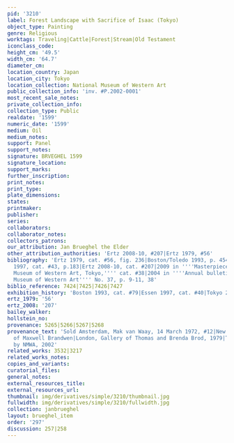 ```yaml
---
pid: '3210'
label: Forest Landscape with Sacrifice of Isaac (Tokyo)
object_type: Painting
genre: Religious
worktags: Traveling|Cattle|Forest|Stream|Old Testament
iconclass_code:
height_cm: '49.5'
width_cm: '64.7'
diameter_cm:
location_country: Japan
location_city: Tokyo
location_collection: National Museum of Western Art
public_collection_info: 'inv. #P.2002-0001'
most_recent_sale_notes:
private_collection_info:
collection_type: Public
realdate: '1599'
numeric_date: '1599'
medium: Oil
medium_notes:
support: Panel
support_notes:
signature: BRVEGHEL 1599
signature_location:
support_marks:
further_inscription:
print_notes:
print_type:
plate_dimensions:
states:
printmaker:
publisher:
series:
collaborators:
collaborator_notes:
collectors_patrons:
our_attribution: Jan Brueghel the Elder
other_attribution_authorities: 'Ertz 2008-10, #207|Ertz 1979, #56'
bibliography: 'Ertz 1979, cat. #56, fig. 236|Boston/Toledo 1993, p. 454-455 cat. #79|Antwerp/Essen/Vienna
  1997, cat. #43, p.183|Ertz 2008-10, cat. #207|2009 in ''''Masterpieces: The National
  Museum of Western Art, Tokyo,'''' cat. #38|2004 in ''''Annual bulletin of the National
  Museum of Western Art'''' No. 37, p. 9-11, 38'
biblio_reference: 7424|7425|7426|7427
exhibition_history: 'Boston 1993, cat. #79|Essen 1997, cat. #40|Tokyo 2006'
ertz_1979: '56'
ertz_2008: '207'
bailey_walker:
hollstein_no:
provenance: 5265|5266|5267|5268
provenance_text: 'Sold Amsterdam, Mak van Waay, 14 March 1972, #12|New York, Collection
  of Maxwell Brandwen|London, Gallery of Thomas and Brenda Brod, 1979|Tokyo, purchased
  by NMWA, 2002'
related_works: 3532|3217
related_works_notes:
copies_and_variants:
curatorial_files:
general_notes:
external_resources_title:
external_resources_url:
thumbnail: img/derivatives/simple/3210/thumbnail.jpg
fullwidth: img/derivatives/simple/3210/fullwidth.jpg
collection: janbrueghel
layout: brueghel_item
order: '297'
discussion: 257|258
---
```

